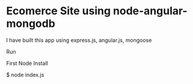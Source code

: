 # Ecomerce Site using node-angular-mongodb 
I have built this app using express.js, angular.js, mongoose

Run

First Node Install

$ node index.js 
